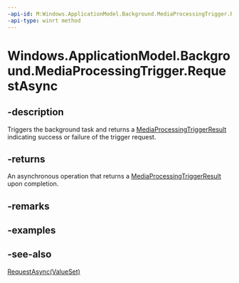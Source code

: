 ----api-id: M:Windows.ApplicationModel.Background.MediaProcessingTrigger.RequestAsync
-api-type: winrt method
---<!-- Method syntaxpublic Windows.Foundation.IAsyncOperation<Windows.ApplicationModel.Background.MediaProcessingTriggerResult> RequestAsync()--># Windows.ApplicationModel.Background.MediaProcessingTrigger.RequestAsync## -descriptionTriggers the background task and returns a [MediaProcessingTriggerResult](mediaprocessingtriggerresult.md) indicating success or failure of the trigger request.## -returnsAn asynchronous operation that returns a [MediaProcessingTriggerResult](mediaprocessingtriggerresult.md) upon completion.## -remarks## -examples## -see-also[RequestAsync(ValueSet)](mediaprocessingtrigger_requestasync_1089362155.md)